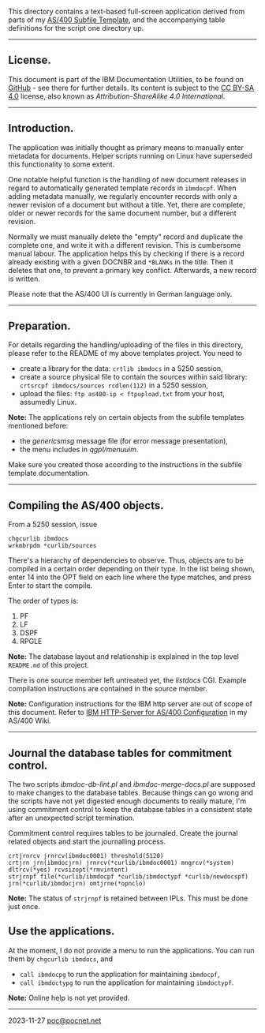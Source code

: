 This directory contains a text-based full-screen application derived from parts of my [AS/400 Subfile Template](https://github.com/PoC-dev/as400-sfltemplates), and the accompanying table definitions for the script one directory up.

----
## License.
This document is part of the IBM Documentation Utilities, to be found on [GitHub](https://github.com/PoC-dev/ibmdocs-tools) - see there for further details. Its content is subject to the [CC BY-SA 4.0](https://creativecommons.org/licenses/by-sa/4.0/) license, also known as *Attribution-ShareAlike 4.0 International*.

----
## Introduction.

The application was initially thought as primary means to manually enter metadata for documents. Helper scripts running on Linux have superseded this functionality to some extent.

One notable helpful function is the handling of new document releases in regard to automatically generated template records in `ibmdocpf`. When adding metadata manually, we regularly encounter records with only a newer revision of a document but without a title. Yet, there are complete, older or newer records for the same document number, but a different revision.

Normally we must manually delete the "empty" record and duplicate the complete one, and write it with a different revision. This is cumbersome manual labour. The application helps this by checking if there is a record already existing with a given DOCNBR and `*BLANKs` in the title. Then it deletes that one, to prevent a primary key conflict. Afterwards, a new record is written.

Please note that the AS/400 UI is currently in German language only.

----
## Preparation.
For details regarding the handling/uploading of the files in this directory, please refer to the README of my above templates project. You need to
- create a library for the data: `crtlib ibmdocs` in a 5250 session,
- create a source physical file to contain the sources within said library: `crtsrcpf ibmdocs/sources rcdlen(112)` in a 5250 session,
- upload the files: `ftp as400-ip < ftpupload.txt` from your host, assumedly Linux.

**Note:** The applications rely on certain objects from the subfile templates mentioned before:
- the *genericsmsg* message file (for error message presentation),
- the menu includes in *qgpl/menuuim*.

Make sure you created those according to the instructions in the subfile template documentation.

----
## Compiling the AS/400 objects.
From a 5250 session, issue
```
chgcurlib ibmdocs
wrkmbrpdm *curlib/sources
```

There's a hierarchy of dependencies to observe. Thus, objects are to be compiled in a certain order depending on their type. In the list being shown, enter 14 into the OPT field on each line where the type matches, and press Enter to start the compile.

The order of types is:
1. PF
1. LF
1. DSPF
1. RPGLE

**Note:** The database layout and relationship is explained in the top level `README.md` of this project.

There is one source member left untreated yet, the *listdocs* CGI. Example compilation instructions are contained in the source member.

**Note:** Configuration instructions for the IBM http server are out of scope of this document. Refer to [IBM HTTP-Server for AS/400 Configuration](https://try-as400.pocnet.net/wiki/IBM_HTTP-Server_for_AS/400_Configuration) in my AS/400 Wiki.

----
## Journal the database tables for commitment control.
The two scripts *ibmdoc-db-lint.pl* and *ibmdoc-merge-docs.pl* are supposed to make changes to the database tables. Because things can go wrong and the scripts have not yet digested enough documents to really mature, I'm using commitment control to keep the database tables in a consistent state after an unexpected script termination.

Commitment control requires tables to be journaled. Create the journal related objects and start the journalling process.
```
crtjrnrcv jrnrcv(ibmdoc0001) threshold(5120)
crtjrn jrn(ibmdocjrn) jrnrcv(*curlib/ibmdoc0001) mngrcv(*system) dltrcv(*yes) rcvsizopt(*rmvintent)
strjrnpf file(*curlib/ibmdocpf *curlib/ibmdoctypf *curlib/newdocspf) jrn(*curlib/ibmdocjrn) omtjrne(*opnclo)
```
**Note:** The status of `strjrnpf` is retained between IPLs. This must be done just once.

## Use the applications.
At the moment, I do not provide a menu to run the applications. You can run them by `chgcurlib ibmdocs`, and
- `call ibmdocpg` to run the application for maintaining `ibmdocpf`,
- `call ibmdoctypg` to run the application for maintaining `ibmdoctypf`.

**Note:** Online help is not yet provided.

----
2023-11-27 poc@pocnet.net
